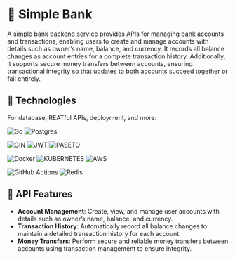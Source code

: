 # 🏦 Simple Bank

A simple bank backend service provides APIs for managing bank accounts and transactions, enabling users to create and manage accounts with details such as owner’s name, balance, and currency. It records all balance changes as account entries for a complete transaction history. Additionally, it supports secure money transfers between accounts, ensuring transactional integrity so that updates to both accounts succeed together or fail entirely.

## 🧰 Technologies

For database, REATful APIs, deployment, and more:

![Go](https://img.shields.io/badge/go-%2300ADD8.svg?style=for-the-badge&logo=go&logoColor=white)
![Postgres](https://img.shields.io/badge/postgres-%23316192.svg?style=for-the-badge&logo=postgresql&logoColor=white)

![GIN](https://img.shields.io/badge/GIN-%230078D4.svg?style=for-the-badge&logo=gin&logoColor=white)
![JWT](https://img.shields.io/badge/JWT-black?style=for-the-badge&logo=JSON%20web%20tokens)
![PASETO](https://img.shields.io/badge/PASETO-%238A2BE2.svg?style=for-the-badge&logo=paseto&logoColor=white)

![Docker](https://img.shields.io/badge/docker-%230db7ed.svg?style=for-the-badge&logo=docker&logoColor=white)
![KUBERNETES](https://img.shields.io/badge/KUBERNETES-%23326CE5.svg?style=for-the-badge&logo=kubernetes&logoColor=white)
![AWS](https://img.shields.io/badge/AWS-%23FF9900.svg?style=for-the-badge&logo=amazonaws&logoColor=white)

![GitHub Actions](https://img.shields.io/badge/GitHub%20Actions-%236E7781.svg?style=for-the-badge&logo=githubactions&logoColor=white)
![Redis](https://img.shields.io/badge/redis-%23DD0031.svg?style=for-the-badge&logo=redis&logoColor=white)

## 🚀 API Features

- **Account Management**: Create, view, and manage user accounts with details such as owner’s name, balance, and currency.
- **Transaction History**: Automatically record all balance changes to maintain a detailed transaction history for each account.
- **Money Transfers**: Perform secure and reliable money transfers between accounts using transaction management to ensure integrity.

